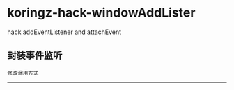 # koringz-hack-windowAddLister
hack addEventListener and attachEvent

封装事件监听 
  -----
    修改调用方式
  -----
